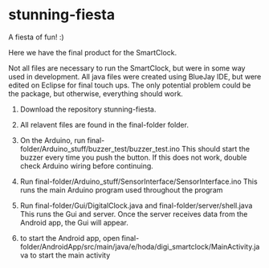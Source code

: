 # stunning-fiesta
A fiesta of fun! :)

Here we have the final product for the SmartClock.

Not all files are necessary to run the SmartClock, but were in some way used in development.
All java files were created using BlueJay IDE, but were edited on Eclipse for final touch ups.
The only potential problem could be the package, but otherwise, everything should work.

1) Download the repository stunning-fiesta.

2) All relavent files are found in the final-folder folder.

3) On the Arduino, run final-folder/Arduino_stuff/buzzer_test/buzzer_test.ino
   This should start the buzzer every time you push the button. If this does not
   work, double check Arduino wiring before continuing.

 4) Run final-folder/Arduino_stuff/SensorInterface/SensorInterface.ino
   This runs the main Arduino program used throughout the program

5) Run final-folder/Gui/DigitalClock.java and final-folder/server/shell.java
   This runs the Gui and server. Once the server receives data from the Android
   app, the Gui will appear.

6) to start the Android app, open final-folder/AndroidApp/src/main/java/e/hoda/digi_smartclock/MainActivity.java
   to start the main activity
